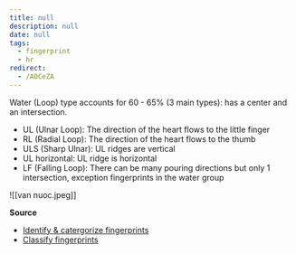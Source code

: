 ```yaml
---
title: null
description: null
date: null
tags:
  - fingerprint
  - hr
redirect:
  - /AOCeZA
---
```


Water (Loop) type accounts for 60 - 65% (3 main types): has a center and an intersection.

- UL (Ulnar Loop): The direction of the heart flows to the little finger
- RL (Radial Loop): The direction of the heart flows to the thumb
- ULS (Sharp Ulnar): UL ridges are vertical
- UL horizontal: UL ridge is horizontal
- LF (Falling Loop): There can be many pouring directions but only 1 intersection, exception fingerprints in the water group

![[van nuoc.jpeg]]

**Source**

- [Identify & catergorize fingerprints](https://lindanga.com/nhan-dien-phan-loai-dau-van-tay/)
- [Classify fingerprints](https://www.youtube.com/watch?v=D-vJ7jylkf8)
